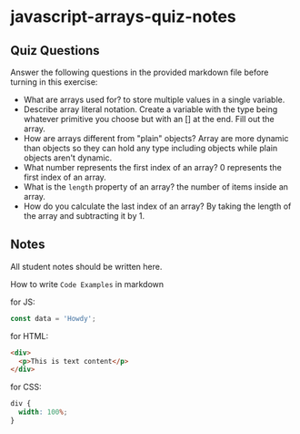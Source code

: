# javascript-arrays-quiz-notes

## Quiz Questions

Answer the following questions in the provided markdown file before turning in this exercise:

- What are arrays used for?
  to store multiple values in a single variable.
- Describe array literal notation.
  Create a variable with the type being whatever primitive you choose but with an [] at the end. Fill out the array.
- How are arrays different from "plain" objects?
  Array are more dynamic than objects so they can hold any type including objects while plain objects aren't dynamic.
- What number represents the first index of an array?
  0 represents the first index of an array.
- What is the `length` property of an array?
  the number of items inside an array.
- How do you calculate the last index of an array?
  By taking the length of the array and subtracting it by 1.

## Notes

All student notes should be written here.

How to write `Code Examples` in markdown

for JS:

```javascript
const data = 'Howdy';
```

for HTML:

```html
<div>
  <p>This is text content</p>
</div>
```

for CSS:

```css
div {
  width: 100%;
}
```
